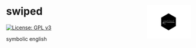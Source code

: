 # swiped <img src="sticker_swiped.pdf" align="right" width="120" />

[![License: GPL v3](https://img.shields.io/badge/License-GPL%20v3-blue.svg)](http://www.gnu.org/licenses/gpl-3.0)

symbolic english
